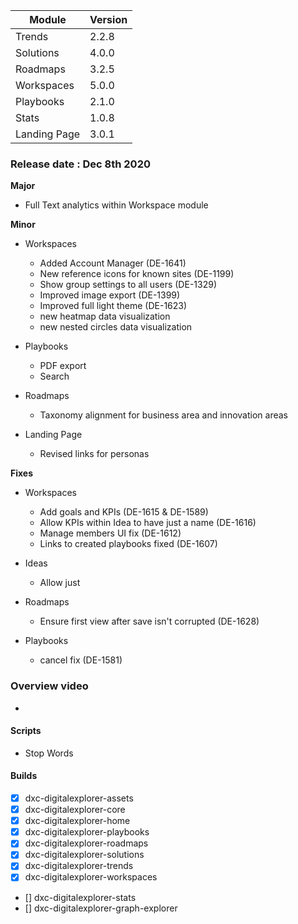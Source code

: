 

|Module|Version|
|---|---|
|Trends | 2.2.8
|Solutions | 4.0.0
|Roadmaps | 3.2.5
|Workspaces | 5.0.0
|Playbooks |2.1.0
|Stats| 1.0.8
|Landing Page | 3.0.1


### Release date : Dec 8th 2020

**Major**
- Full Text analytics within Workspace module

**Minor**
- Workspaces
  - Added Account Manager (DE-1641)
  - New reference icons for known sites (DE-1199)
  - Show group settings to all users (DE-1329)
  - Improved image export (DE-1399)
  - Improved full light theme (DE-1623)
  - new heatmap data visualization
  - new nested circles data visualization

- Playbooks
  - PDF export
  - Search

- Roadmaps
  - Taxonomy alignment for business area and innovation areas

- Landing Page
  - Revised links for personas

**Fixes**
- Workspaces 
  - Add goals and KPIs (DE-1615 & DE-1589)
  - Allow KPIs within Idea to have just a name (DE-1616)
  - Manage members UI fix (DE-1612)
  - Links to created playbooks fixed (DE-1607)

- Ideas 
  - Allow just 

- Roadmaps
  - Ensure first view after save isn't corrupted (DE-1628) 

- Playbooks
  - cancel fix (DE-1581)

### Overview video 
- 

#### Scripts

- Stop Words
  
#### Builds

- [x] dxc-digitalexplorer-assets
- [x] dxc-digitalexplorer-core 
- [x] dxc-digitalexplorer-home 
- [x] dxc-digitalexplorer-playbooks 
- [x] dxc-digitalexplorer-roadmaps 
- [x] dxc-digitalexplorer-solutions 
- [x] dxc-digitalexplorer-trends 
- [x] dxc-digitalexplorer-workspaces 
- [] dxc-digitalexplorer-stats
- [] dxc-digitalexplorer-graph-explorer